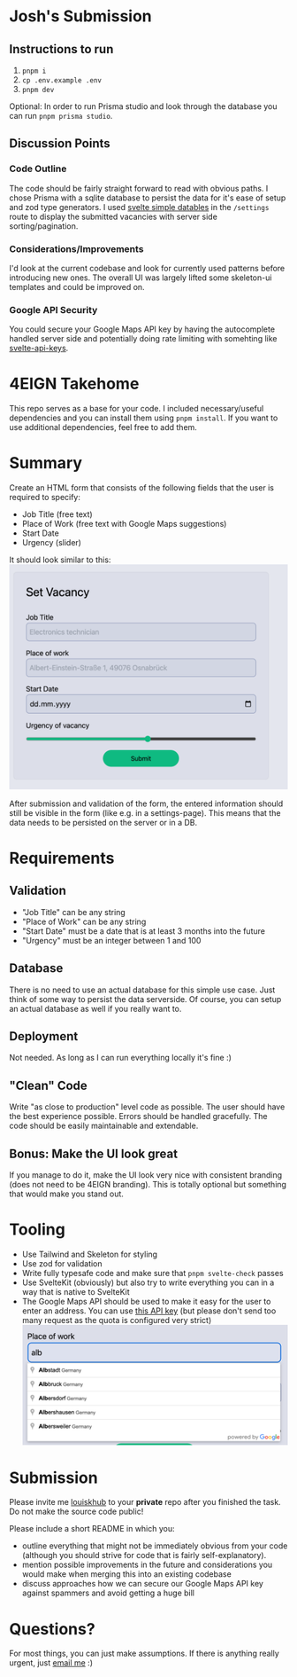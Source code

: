 # Josh's Submission

## Instructions to run

1. `pnpm i`
2. `cp .env.example .env`
3. `pnpm dev`

Optional:
In order to run Prisma studio and look through the database you can run `pnpm
prisma studio`.

## Discussion Points

### Code Outline

The code should be fairly straight forward to read with obvious paths. I chose
Prisma with a sqlite database to persist the data for it's ease of setup and zod
type generators. I used
[svelte simple datables](https://vincjo.fr/datatables/remote/home) in the
`/settings` route to display the submitted vacancies with server side sorting/pagination.

### Considerations/Improvements

I'd look at the current codebase and look for currently used patterns before
introducing new ones. The overall UI was largely lifted some skeleton-ui
templates and could be improved on.

### Google API Security

You could secure your Google Maps API key by having the autocomplete handled
server side and potentially doing rate limiting with somehting like [svelte-api-keys](https://www.npmjs.com/package/svelte-api-keys).

# 4EIGN Takehome

This repo serves as a base for your code. I included necessary/useful dependencies and you can install them using `pnpm install`. If you want to use additional dependencies, feel free to add them.

# Summary

Create an HTML form that consists of the following fields that the user is required to specify:

- Job Title (free text)
- Place of Work (free text with Google Maps suggestions)
- Start Date
- Urgency (slider)

It should look similar to this:
![Mockup](src/lib/assets/mockup.png)

After submission and validation of the form, the entered information should still be visible in the form (like e.g. in a settings-page). This means that the data needs to be persisted on the server or in a DB.

# Requirements

## Validation

- "Job Title" can be any string
- "Place of Work" can be any string
- "Start Date" must be a date that is at least 3 months into the future
- "Urgency" must be an integer between 1 and 100

## Database

There is no need to use an actual database for this simple use case. Just think of some way to persist the data serverside. Of course, you can setup an actual database as well if you really want to.

## Deployment

Not needed. As long as I can run everything locally it's fine :)

## "Clean" Code

Write "as close to production" level code as possible. The user should have the best experience possible. Errors should be handled gracefully. The code should be easily maintainable and extendable.

## Bonus: Make the UI look great

If you manage to do it, make the UI look very nice with consistent branding (does not need to be 4EIGN branding). This is totally optional but something that would make you stand out.

# Tooling

- Use Tailwind and Skeleton for styling
- Use zod for validation
- Write fully typesafe code and make sure that `pnpm svelte-check` passes
- Use SvelteKit (obviously) but also try to write everything you can in a way that is native to SvelteKit
- The Google Maps API should be used to make it easy for the user to enter an address. You can use [this API key](google-maps-key.txt) (but please don't send too many request as the quota is configured very strict)
  ![Google Maps](src/lib/assets/google-maps.png)

# Submission

Please invite me [louiskhub](https://github.com/louiskhub) to your **private** repo after you finished the task. Do not make the source code public!

Please include a short README in which you:

- outline everything that might not be immediately obvious from your code (although you should strive for code that is fairly self-explanatory).
- mention possible improvements in the future and considerations you would make when merging this into an existing codebase
- discuss approaches how we can secure our Google Maps API key against spammers and avoid getting a huge bill

# Questions?

For most things, you can just make assumptions. If there is anything really urgent, just [email me](mailto:l.kapp@4eign.de) :)

